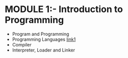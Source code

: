 
# MODULE 1:- Introduction to Programming
 - Program and Programming
 - Programming Languages [link1](https://www.javatpoint.com/classification-of-programming-languages)
 - Compiler 
 - Interpreter, Loader and Linker
